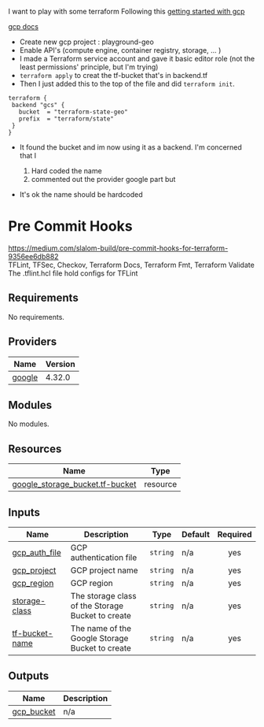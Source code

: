 I want to play with some terraform
Following this [getting started with gcp](https://registry.terraform.io/providers/hashicorp/google/latest/docs/guides/getting_startedz)

[gcp docs](https://cloud.google.com/docs/terraform/get-started-with-terraform)
- Create new gcp project : playground-geo
- Enable API's (compute engine, container registry, storage, ... )
- I made a Terraform service account and gave it basic editor role (not the least permissions' principle, but I'm trying)
- `terraform apply` to creat the tf-bucket that's in backend.tf
- Then I just added this to the top of the file and did `terraform init`.
```
terraform {
 backend "gcs" {
   bucket  = "terraform-state-geo"
   prefix  = "terraform/state"
 }
}
```
- It found the bucket and im now using it as a backend. I'm concerned that I
  1) Hard coded the name
  2) commented out the provider google part
but

- It's ok the name should be hardcoded  

# Pre Commit Hooks
https://medium.com/slalom-build/pre-commit-hooks-for-terraform-9356ee6db882 \
TFLint, TFSec, Checkov, Terraform Docs, Terraform Fmt, Terraform Validate \
The .tflint.hcl file hold configs for TFLint

<!-- BEGINNING OF PRE-COMMIT-TERRAFORM DOCS HOOK -->
## Requirements

No requirements.

## Providers

| Name | Version |
|------|---------|
| <a name="provider_google"></a> [google](#provider\_google) | 4.32.0 |

## Modules

No modules.

## Resources

| Name | Type |
|------|------|
| [google_storage_bucket.tf-bucket](https://registry.terraform.io/providers/hashicorp/google/latest/docs/resources/storage_bucket) | resource |

## Inputs

| Name | Description | Type | Default | Required |
|------|-------------|------|---------|:--------:|
| <a name="input_gcp_auth_file"></a> [gcp\_auth\_file](#input\_gcp\_auth\_file) | GCP authentication file | `string` | n/a | yes |
| <a name="input_gcp_project"></a> [gcp\_project](#input\_gcp\_project) | GCP project name | `string` | n/a | yes |
| <a name="input_gcp_region"></a> [gcp\_region](#input\_gcp\_region) | GCP region | `string` | n/a | yes |
| <a name="input_storage-class"></a> [storage-class](#input\_storage-class) | The storage class of the Storage Bucket to create | `string` | n/a | yes |
| <a name="input_tf-bucket-name"></a> [tf-bucket-name](#input\_tf-bucket-name) | The name of the Google Storage Bucket to create | `string` | n/a | yes |

## Outputs

| Name | Description |
|------|-------------|
| <a name="output_gcp_bucket"></a> [gcp\_bucket](#output\_gcp\_bucket) | n/a |
<!-- END OF PRE-COMMIT-TERRAFORM DOCS HOOK -->
